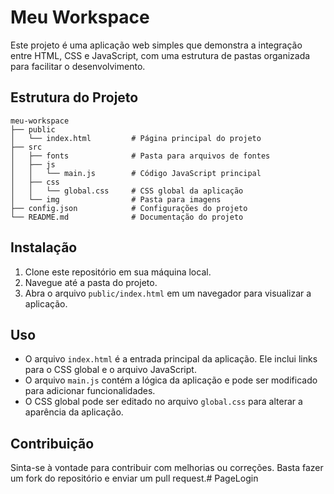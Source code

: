 # Meu Workspace

Este projeto é uma aplicação web simples que demonstra a integração entre HTML, CSS e JavaScript, com uma estrutura de pastas organizada para facilitar o desenvolvimento.

## Estrutura do Projeto

```
meu-workspace
├── public
│   └── index.html         # Página principal do projeto
├── src
│   ├── fonts              # Pasta para arquivos de fontes
│   ├── js
│   │   └── main.js        # Código JavaScript principal
│   ├── css
│   │   └── global.css     # CSS global da aplicação
│   └── img                # Pasta para imagens
├── config.json            # Configurações do projeto
└── README.md              # Documentação do projeto
```

## Instalação

1. Clone este repositório em sua máquina local.
2. Navegue até a pasta do projeto.
3. Abra o arquivo `public/index.html` em um navegador para visualizar a aplicação.

## Uso

- O arquivo `index.html` é a entrada principal da aplicação. Ele inclui links para o CSS global e o arquivo JavaScript.
- O arquivo `main.js` contém a lógica da aplicação e pode ser modificado para adicionar funcionalidades.
- O CSS global pode ser editado no arquivo `global.css` para alterar a aparência da aplicação.

## Contribuição

Sinta-se à vontade para contribuir com melhorias ou correções. Basta fazer um fork do repositório e enviar um pull request.#   P a g e L o g i n  
 